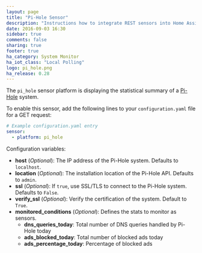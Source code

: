 ```yaml
---
layout: page
title: "Pi-Hole Sensor"
description: "Instructions how to integrate REST sensors into Home Assistant."
date: 2016-09-03 16:30
sidebar: true
comments: false
sharing: true
footer: true
ha_category: System Monitor
ha_iot_class: "Local Polling"
logo: pi_hole.png
ha_release: 0.28
---
```



The `pi_hole` sensor platform is displaying the statistical summary of a [Pi-Hole](https://pi-hole.net/) system.

To enable this sensor, add the following lines to your `configuration.yaml` file for a GET request:

```yaml
# Example configuration.yaml entry
sensor:
  - platform: pi_hole
```

Configuration variables:

- **host** (*Optional*): The IP address of the Pi-Hole system. Defaults to `localhost`.
- **location** (*Optional*): The installation location of the Pi-Hole API. Defaults to `admin`.
- **ssl** (*Optional*): If `true`, use SSL/TLS to connect to the Pi-Hole system. Defaults to `False`.
- **verify_ssl** (*Optional*): Verify the certification of the system. Default to `True`.
- **monitored_conditions** (*Optional*): Defines the stats to monitor as sensors.
  - **dns_queries_today**: Total number of DNS queries handled by Pi-Hole today
  - **ads_blocked_today**: Total number of blocked ads today
  - **ads_percentage_today**: Percentage of blocked ads


